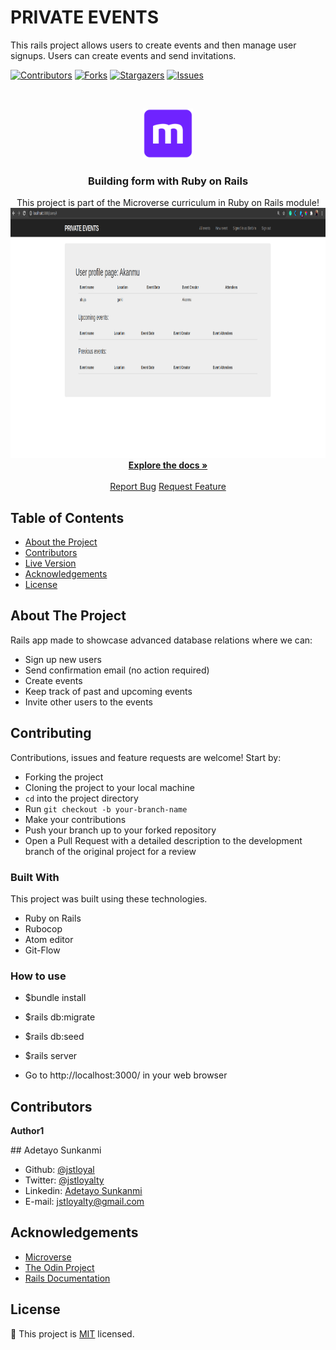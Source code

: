 # PRIVATE EVENTS

This rails project allows users to create events and then manage user signups. Users can create events and send invitations.

<!--
*** Thanks for checking out this README Template. If you have a suggestion that would
*** make this better, please fork the repo and create a pull request or simply open
*** an issue with the tag "enhancement".
*** Thanks again! Now go create something AMAZING! :D
-->

<!-- PROJECT SHIELDS -->
<!--
*** I'm using markdown "reference style" links for readability.
*** Reference links are enclosed in brackets [ ] instead of parentheses ( ).
*** See the bottom of this document for the declaration of the reference variables
*** for contributors-url, forks-url, etc. This is an optional, concise syntax you may use.
*** https://www.markdownguide.org/basic-syntax/#reference-style-links
-->

[![Contributors][contributors-shield]][contributors-url]
[![Forks][forks-shield]][forks-url]
[![Stargazers][stars-shield]][stars-url]
[![Issues][issues-shield]][issues-url]

<!-- PROJECT LOGO -->
<br />
<p align="center">
  <a href="https://github.com/jstloyal/private-events">
    <img src="app/assets/images/microverse.png" alt="Microverse Logo" width="80" height="80">
  </a>

  <h3 align="center">Building form with Ruby on Rails</h3>

  <p align="center">
    This project is part of the Microverse curriculum in Ruby on Rails module!
    <br />
    <a href="https://github.com/jstloyal/private-events">
      <img src="app/assets/images/private-event.png" alt="Microverse Logo" width="1000" height="400">
    </a><br />
    <a href="https://github.com/jstloyal/private-events"><strong>Explore the docs »</strong></a>
    <br />
    <br />
    <a href="https://github.com/jstloyal/private-events/issues">Report Bug</a>
    <a href="https://github.com/jstloyal/private-events/issues">Request Feature</a>
  </p>
</p>

<!-- TABLE OF CONTENTS -->

## Table of Contents

- [About the Project](#about-the-project)
- [Contributors](#contributors)
- [Live Version](#live-version)
- [Acknowledgements](#acknowledgements)
- [License](#license)

<!-- ABOUT THE PROJECT -->

## About The Project

Rails app made to showcase advanced database relations where we can:

- Sign up new users
- Send confirmation email (no action required)
- Create events
- Keep track of past and upcoming events
- Invite other users to the events

## Contributing

Contributions, issues and feature requests are welcome! Start by:

- Forking the project
- Cloning the project to your local machine
- `cd` into the project directory
- Run `git checkout -b your-branch-name`
- Make your contributions
- Push your branch up to your forked repository
- Open a Pull Request with a detailed description to the development branch of the original project for a review

### Built With

This project was built using these technologies.

- Ruby on Rails
- Rubocop
- Atom editor
- Git-Flow

### How to use

- \$bundle install

- \$rails db:migrate

- \$rails db:seed

- \$rails server

- Go to http://localhost:3000/ in your web browser

## Contributors

**Author1**

​## Adetayo Sunkanmi

- Github: [@jstloyal](https://github.com/jstloyal)
- Twitter: [@jstloyalty](https://twitter.com/jstloyalty)
- Linkedin: [Adetayo Sunkanmi](https://www.linkedin.com/in/jstloyalty)
- E-mail: jstloyalty@gmail.com

<!-- ACKNOWLEDGEMENTS -->

## Acknowledgements

- [Microverse](https://www.microverse.org/)
- [The Odin Project](https://www.theodinproject.com/)
- [Rails Documentation](https://guides.rubyonrails.org/)

<!-- MARKDOWN LINKS & IMAGES -->
<!-- https://www.markdownguide.org/basic-syntax/#reference-style-links -->

[contributors-shield]: https://img.shields.io/github/contributors/jstloyal/private-events.svg?style=flat-square
[contributors-url]: https://github.com/jstloyal/private-events/graphs/contributors
[forks-shield]: https://img.shields.io/github/forks/jstloyal/private-events.svg?style=flat-square
[forks-url]: https://github.com/jstloyal/private-events/network/members
[stars-shield]: https://img.shields.io/github/stars/jstloyal/private-events.svg?style=flat-square
[stars-url]: https://github.com/jstloyal/private-events/stargazers
[issues-shield]: https://img.shields.io/github/issues/jstloyal/private-events.svg?style=flat-square
[issues-url]: https://github.com/jstloyal/private-events/issues

<!-- LICENSE -->

## License

📝
This project is [MIT](https://opensource.org/licenses/MIT) licensed.
